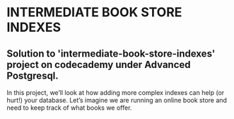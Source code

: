 # INTERMEDIATE BOOK STORE INDEXES
## Solution to 'intermediate-book-store-indexes' project on codecademy under Advanced Postgresql.
In this project, we’ll look at how adding more complex indexes can help (or hurt!) your database. Let’s imagine we are running an online book store and need to keep track of what books we offer.
